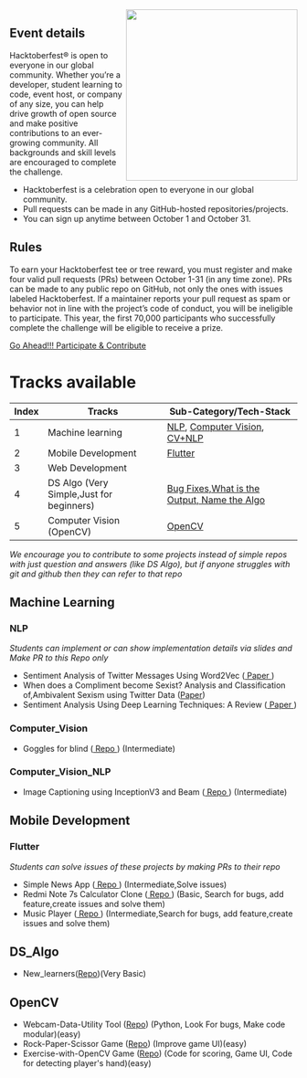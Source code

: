 <img src="https://www.jenkins.io/images/hacktoberfest/2020_badge_small.png" align=right height=300>

## Event details
Hacktoberfest® is open to everyone in our global community. Whether you’re a developer, student learning to code, event host, or company of any size, you can help drive growth of open source and make positive contributions to an ever-growing community. All backgrounds and skill levels are encouraged to complete the challenge.

- Hacktoberfest is a celebration open to everyone in our global community.
- Pull requests can be made in any GitHub-hosted repositories/projects.
- You can sign up anytime between October 1 and October 31.

## Rules
To earn your Hacktoberfest tee or tree reward, you must register and make four valid pull requests (PRs) between October 1-31 (in any time zone). PRs can be made to any public repo on GitHub, not only the ones with issues labeled Hacktoberfest. If a maintainer reports your pull request as spam or behavior not in line with the project’s code of conduct, you will be ineligible to participate. This year, the first 70,000 participants who successfully complete the challenge will be eligible to receive a prize.

<a href="https://hacktoberfest.digitalocean.com"> Go Ahead!!! Participate & Contribute </a>

# Tracks available

| Index | Tracks | Sub-Category/Tech-Stack |
| --- | --- | --- |
| 1 | Machine learning |[NLP](#nlp), [Computer Vision](#computer_vision), [CV+NLP](#computer_vision_NLP)|
| 2 | Mobile Development |[Flutter](#flutter)|
| 3 | Web Development| |
| 4 | DS Algo (Very Simple,Just for beginners) | [Bug Fixes,What is the Output, Name the Algo](#ds_algo)|
| 5 | Computer Vision (OpenCV) | [OpenCV](#OpenCV) |

*We encourage you to contribute to some projects instead of simple repos with just question and answers (like DS Algo), but if anyone struggles with git and github then they can refer to that repo*

## Machine Learning
### NLP 
*Students can implement or can show implementation details via slides and Make PR to this Repo only* 

- Sentiment Analysis of Twitter Messages Using Word2Vec (<a href="http://csis.pace.edu/~ctappert/srd2017/2016fallproj/d4t07.pdf"> Paper </a>)
- When does a Compliment become Sexist? Analysis and Classification of,Ambivalent Sexism using Twitter Data (<a href="https://www.aclweb.org/anthology/W17-2902.pdf">Paper</a>)
- Sentiment Analysis Using Deep Learning Techniques: A Review (<a href="https://pdfs.semanticscholar.org/8892/24a64a5bc5f9e965f418a63b6768f7164993.pdf"> Paper </a>)

### Computer_Vision
- Goggles for blind (<a href="https://github.com/ankay212000/Goggles_for_blind"> Repo </a>) (Intermediate)

### Computer_Vision_NLP
- Image Captioning using InceptionV3 and Beam (<a href="https://github.com/archit31uniyal/image-captioning-using-inception-v3-and-beam-search"> Repo </a>) (Intermediate)

## Mobile Development
### Flutter 
*Students can solve issues of these projects by making PRs to their repo*

- Simple News App (<a href="https://github.com/ankay212000/News_app_2.0"> Repo </a>) (Intermediate,Solve issues)
- Redmi Note 7s Calculator Clone (<a href="https://github.com/ankay212000/Flutter_based_calculator"> Repo </a>) (Basic, Search for bugs, add feature,create issues and solve them)
- Music Player (<a href="https://github.com/iampawan/Flutter-Music-Player"> Repo </a>) (Intermediate,Search for bugs, add feature,create issues and solve them)

## DS_Algo
- New_learners(<a href="https://github.com/ankay212000/New_Learners_C-plus_plus_programming">Repo</a>)(Very Basic)


## OpenCV

- Webcam-Data-Utility Tool (<a href="https://github.com/janmejai2002/Webcam-Data-Utility">Repo</a>) (Python, Look For bugs, Make code modular)(easy)
- Rock-Paper-Scissor Game (<a href="https://github.com/janmejai2002/Rock-Paper-Scissor">Repo</a>) (Improve game UI)(easy)
- Exercise-with-OpenCV Game (<a href="https://github.com/janmejai2002/Exercise-with-OpenCV">Repo</a>) (Code for scoring, Game UI, Code for detecting player's hand)(easy)
